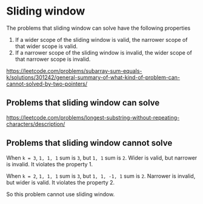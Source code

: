 # Sliding window

The problems that sliding window can solve have the following properties
1. If a wider scope of the sliding window is valid, the narrower scope of that wider scope is valid.
2. If a narrower scope of the sliding window is invalid, the wider scope of that narrower scope is invalid.

https://leetcode.com/problems/subarray-sum-equals-k/solutions/301242/general-summary-of-what-kind-of-problem-can-cannot-solved-by-two-pointers/

## Problems that sliding window can solve

https://leetcode.com/problems/longest-substring-without-repeating-characters/description/

## Problems that sliding window cannot solve

When `k = 3`, `1, 1, 1` sum is `3`, but `1, 1` sum is `2`. Wider is valid, but narrower is invalid. It violates the 
property 1.

When `k = 2`, `1, 1, 1` sum is `3`, but `1, 1, -1, 1` sum is `2`. Narrower is invalid, but wider is valid. It violates 
the property 2.

So this problem cannot use sliding window.

